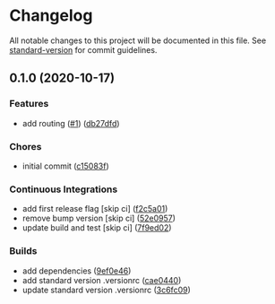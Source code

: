 # Changelog

All notable changes to this project will be documented in this file. See [standard-version](https://github.com/conventional-changelog/standard-version) for commit guidelines.

## 0.1.0 (2020-10-17)


### Features

* add routing ([#1](https://github.com/tnc1997/flutter-train-simulator-utilities/issues/1)) ([db27dfd](https://github.com/tnc1997/flutter-train-simulator-utilities/commit/db27dfdb17c9832238e66b8df041756f77be1c84))


### Chores

* initial commit ([c15083f](https://github.com/tnc1997/flutter-train-simulator-utilities/commit/c15083fa6b76b5bd2b1bee4e7fa132ead9ec3aac))


### Continuous Integrations

* add first release flag [skip ci] ([f2c5a01](https://github.com/tnc1997/flutter-train-simulator-utilities/commit/f2c5a01a13843c3de57eefa835bbd3fa07ac7847))
* remove bump version [skip ci] ([52e0957](https://github.com/tnc1997/flutter-train-simulator-utilities/commit/52e0957be280980eb133a81926fb5de92a89fbe6))
* update build and test [skip ci] ([7f9ed02](https://github.com/tnc1997/flutter-train-simulator-utilities/commit/7f9ed02e18d0d143abdfb7c1e50bfd1215a04df4))


### Builds

* add dependencies ([9ef0e46](https://github.com/tnc1997/flutter-train-simulator-utilities/commit/9ef0e46ebd92efd986b1b17bfdba5eda791f6c48))
* add standard version .versionrc ([cae0440](https://github.com/tnc1997/flutter-train-simulator-utilities/commit/cae04405e148c5343ad252e3c79faf166fa5b131))
* update standard version .versionrc ([3c6fc09](https://github.com/tnc1997/flutter-train-simulator-utilities/commit/3c6fc091f1d09adf7d8688068253a7af76819e1e))
